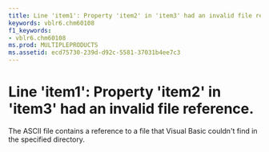 ```yaml
---
title: Line 'item1': Property 'item2' in 'item3' had an invalid file reference.
keywords: vblr6.chm60108
f1_keywords:
- vblr6.chm60108
ms.prod: MULTIPLEPRODUCTS
ms.assetid: ecd75730-239d-d92c-5581-37031b4ee7c3
---
```



# Line 'item1': Property 'item2' in 'item3' had an invalid file reference.

The ASCII file contains a reference to a file that Visual Basic couldn't find in the specified directory.


